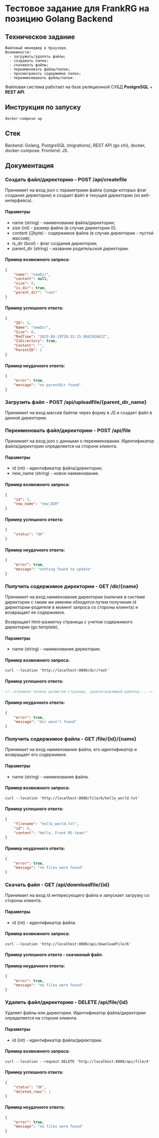 # Тестовое задание для FrankRG на позицию Golang Backend

## Техническое задание
```
Файловый менеджер в браузере.
Возможности: 
  - загружать/удалять файлы;
  - создавать папки;
  - скачивать файлы;
  - переименовать файлы/папки;
  - просматривать содержимое папок;
  - переименовывать файлы/папки.
```

Файловая система работает на базе реляционной СУБД **PostgreSQL** + **REST API**.

## Инструкция по запуску
```
docker-compose up
```

## Стек

Backend: Golang, PostgreSQL (migrations), REST API (go chi), docker, docker-compose.
Frontend: JS.

## Документация

### Создать файл/директорию - POST /api/createfile
Принимает на вход json с параметрами файла (среди которых флаг создания директории) и создает файл в текущей директории (из веб-интерфейса).

#### Параметры
- name (string) - наименование файла/директории;
- size (int) - размер файла (в случае директории 0);
- content ([]byte) - содержимое файла (в случае директории - пустой массив);
- is_dir (bool) - флаг создания директории;
- parent_dir (string) - название родительской директории.

#### Пример возможного запроса:
```json
{
    "name": "newDir",
    "content": null,
    "size": 0,
    "is_dir": true,
    "parent_dir": "root"
}
```

#### Пример успешного ответа:
```json
{
    "ID": 3,
    "Name": "newDir",
    "Size": 0,
    "ModTime": "2023-09-19T20:32:15.984192662Z",
    "IsDirectory": true,
    "Content": "",
    "ParentID": 1
}
```

####  Пример неудачного ответа:
```json
{
    "error": true,
    "message": "no parentDir found"
}
```

### Загрузить файл - POST /api/uploadfile/{parent_dir_name}
Принимает на вход массив байтов через форму в JS и создает файл в данной директории.

### Переименовать файл/директорию - POST /api/file
Принимает на вход json с данными о переименовании. Идентификатор файла/директории определяется на стороне клиента.

#### Параметры
- id (int) - идентификатор файла/директории;
- new_name (string) - новое наименование.

#### Пример возможного запроса:
```json
{
    "id": 5,
    "new_name": "new_DIR"
}
```

#### Пример успешного ответа:
```json
{
    "status": "OK"
}
```

#### Пример неудачного ответа:
```json
{
    "error": true,
    "message": "nothing found to update"
}
```

### Получить содержимое директории - GET /dir/{name}
Принимает на вход наименование директории (наличие в системе директории с таким же именем обходится путем получения id директории-родителя в момент запроса со стороны клиента) и возвращает ее содержимое. 

Возвращает html-разметку страницы с учетом содержимого директории (go template).

#### Параметры
- name (string) - наименование директории.

#### Пример возможного запроса:
```
curl --location 'http://localhost:8080/dir/root'
```

#### Пример успешного ответа:
```html
<!--огромная пелена разметки страницы, удовлетворяющей шаблону...-->
```

#### Пример неудачного ответа:
```json
{
    "error": true,
    "message": "dir wasn't found"
}
```

### Получить содержимое файла - GET /file/{id}/{name}
Принимает на вход наименование файла, его идентификатор и возвращает его содержимое.

#### Параметры
- name (string) - наименование файла.

#### Пример возможного запроса:
```
curl --location 'http://localhost:8080/file/6/hello_world.txt'
```

#### Пример успешного ответа:
```json
{
    "filename": "hello_world.txt",
    "id": 6,
    "content": "Hello, Frank RG team!"
}
```

#### Пример неудачного ответа:
```json
{
    "error": true,
    "message": "no files were found"
}
```

### Скачать файл - GET /api/downloadfile/{id}
Принимает на вход id интересующего файла и запускает загрузку со стороны клиента.

#### Параметры
- id (int) - идентификатор файла.

#### Пример возможного запроса:
```
curl --location 'http://localhost:8080/api/downloadfile/6'
```

#### Пример успешного ответа - **скачанный файл**.

#### Пример неудачного ответа:
```json
{
    "error": true,
    "message": "no files were found"
}
```

### Удалить файл/директорию - DELETE /api/file/{id}
Удаляет файлы или директории. Идентификатор файла/директории определяется на стороне клиента.

#### Параметры
- id (int) - идентификатор файла/директории.

#### Пример возможного запроса:
```
curl --location --request DELETE 'http://localhost:8080/api/file/4'
```

#### Пример успешного ответа:
```json
{
    "status": "OK",
    "deleted_rows": 1
}
```

#### Пример неудачного ответа:
```json
{
    "error": true,
    "message": "no files were found"
}
```